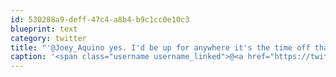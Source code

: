 ```yaml
---
id: 530288a9-deff-47c4-a8b4-b9c1cc0e10c3
blueprint: text
category: twitter
title: "'@Joey_Aquino yes. I'd be up for anywhere it's the time off that would be the hard part"
caption: '<span class="username username_linked">@<a href="https://twitter.com/Joey_Aquino" title="Joey Aquino">Joey_Aquino</a></span> yes. I''d be up for anywhere it''s the time off that would be the hard part'
---
```

